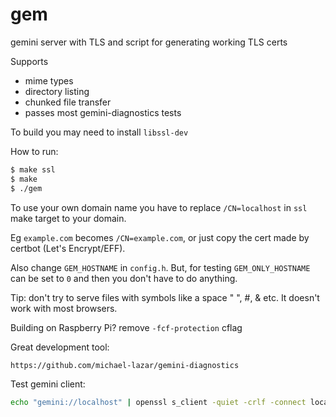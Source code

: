 # gem

gemini server with TLS and script for generating working TLS certs

Supports 
- mime types
- directory listing
- chunked file transfer
- passes most gemini-diagnostics tests

To build you may need to install `libssl-dev`

How to run:
```sh
$ make ssl
$ make
$ ./gem
```

To use your own domain name you have to replace `/CN=localhost` in `ssl` make target to your domain.

Eg `example.com` becomes `/CN=example.com`, or just copy the cert made by certbot (Let's Encrypt/EFF).

Also change `GEM_HOSTNAME` in `config.h`. But, for testing `GEM_ONLY_HOSTNAME` can be set to `0` and then you don't have to do anything.

Tip: don't try to serve files with symbols like a space " ", #, & etc. It doesn't work with most browsers.

Building on Raspberry Pi? remove `-fcf-protection` cflag

Great development tool:
```
https://github.com/michael-lazar/gemini-diagnostics
```

Test gemini client:
```sh
echo "gemini://localhost" | openssl s_client -quiet -crlf -connect localhost:1965
```